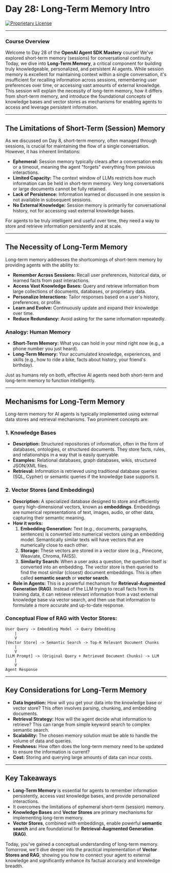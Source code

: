 # Day 28: Long-Term Memory Intro

[![Proprietary License](https://img.shields.io/badge/license-proprietary-red.svg)](../LICENSE)

---

### **Course Overview**

Welcome to Day 28 of the **OpenAI Agent SDK Mastery** course! We've explored short-term memory (sessions) for conversational continuity. Today, we dive into **Long-Term Memory**, a critical component for building truly knowledgeable, personalized, and persistent AI agents. While session memory is excellent for maintaining context within a single conversation, it's insufficient for recalling information across sessions, remembering user preferences over time, or accessing vast amounts of external knowledge. This session will explain the necessity of long-term memory, how it differs from short-term memory, and introduce the foundational concepts of knowledge bases and vector stores as mechanisms for enabling agents to access and leverage persistent information.

---

## The Limitations of Short-Term (Session) Memory

As we discussed on Day 8, short-term memory, often managed through sessions, is crucial for maintaining the flow of a single conversation. However, it has inherent limitations:

*   **Ephemeral:** Session memory typically clears after a conversation ends or a timeout, meaning the agent "forgets" everything from previous interactions.
*   **Limited Capacity:** The context window of LLMs restricts how much information can be held in short-term memory. Very long conversations or large documents cannot be fully retained.
*   **Lack of Persistence:** Information learned or discussed in one session is not available in subsequent sessions.
*   **No External Knowledge:** Session memory is primarily for conversational history, not for accessing vast external knowledge bases.

For agents to be truly intelligent and useful over time, they need a way to store and retrieve information persistently and at scale.

---

## The Necessity of Long-Term Memory

Long-term memory addresses the shortcomings of short-term memory by providing agents with the ability to:

*   **Remember Across Sessions:** Recall user preferences, historical data, or learned facts from past interactions.
*   **Access Vast Knowledge Bases:** Query and retrieve information from large collections of documents, databases, or proprietary data.
*   **Personalize Interactions:** Tailor responses based on a user's history, preferences, or profile.
*   **Learn and Evolve:** Continuously update and expand their knowledge over time.
*   **Reduce Redundancy:** Avoid asking for the same information repeatedly.

### Analogy: Human Memory

*   **Short-Term Memory:** What you can hold in your mind right now (e.g., a phone number you just heard).
*   **Long-Term Memory:** Your accumulated knowledge, experiences, and skills (e.g., how to ride a bike, facts about history, your friend's birthday).

Just as humans rely on both, effective AI agents need both short-term and long-term memory to function intelligently.

---

## Mechanisms for Long-Term Memory

Long-term memory for AI agents is typically implemented using external data stores and retrieval mechanisms. Two prominent concepts are:

### 1. Knowledge Bases

*   **Description:** Structured repositories of information, often in the form of databases, ontologies, or structured documents. They store facts, rules, and relationships in a way that is easily queryable.
*   **Examples:** Relational databases, graph databases, wikis, structured JSON/XML files.
*   **Retrieval:** Information is retrieved using traditional database queries (SQL, Cypher) or semantic queries if the knowledge base supports it.

### 2. Vector Stores (and Embeddings)

*   **Description:** A specialized database designed to store and efficiently query high-dimensional vectors, known as **embeddings**. Embeddings are numerical representations of text, images, audio, or other data, capturing their semantic meaning.
*   **How it works:**
    1.  **Embedding Generation:** Text (e.g., documents, paragraphs, sentences) is converted into numerical vectors using an embedding model. Semantically similar texts will have vectors that are numerically close to each other.
    2.  **Storage:** These vectors are stored in a vector store (e.g., Pinecone, Weaviate, Chroma, FAISS).
    3.  **Similarity Search:** When a user asks a question, the question itself is converted into an embedding. The vector store is then queried to find the most similar (closest) document embeddings. This is often called **semantic search** or **vector search**.
*   **Role in Agents:** This is a powerful mechanism for **Retrieval-Augmented Generation (RAG)**. Instead of the LLM trying to recall facts from its training data, it can retrieve relevant information from a vast external knowledge base via vector search, and then use that information to formulate a more accurate and up-to-date response.

### Conceptual Flow of RAG with Vector Stores:

```
User Query -> Embedding Model -> Query Embedding
    |
    V
[Vector Store] -> Semantic Search -> Top-K Relevant Document Chunks
    |
    V
[LLM Prompt] -> (Original Query + Retrieved Document Chunks) -> LLM
    |
    V
Agent Response
```

---

## Key Considerations for Long-Term Memory

*   **Data Ingestion:** How will you get your data into the knowledge base or vector store? This often involves parsing, chunking, and embedding documents.
*   **Retrieval Strategy:** How will the agent decide what information to retrieve? This can range from simple keyword search to complex semantic search.
*   **Scalability:** The chosen memory solution must be able to handle the volume of data and queries.
*   **Freshness:** How often does the long-term memory need to be updated to ensure the information is current?
*   **Cost:** Storing and querying large amounts of data can incur costs.

---

## Key Takeaways

*   **Long-Term Memory** is essential for agents to remember information persistently, access vast knowledge bases, and provide personalized interactions.
*   It overcomes the limitations of ephemeral short-term (session) memory.
*   **Knowledge Bases** and **Vector Stores** are primary mechanisms for implementing long-term memory.
*   **Vector Stores**, combined with embeddings, enable powerful **semantic search** and are foundational for **Retrieval-Augmented Generation (RAG)**.

Today, you've gained a conceptual understanding of long-term memory. Tomorrow, we'll dive deeper into the practical implementation of **Vector Stores and RAG**, showing you how to connect your agent to external knowledge and significantly enhance its factual accuracy and knowledge breadth.